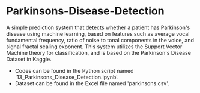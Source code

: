 # Parkinsons-Disease-Detection
A simple prediction system that detects whether a patient has Parkinson's disease using machine learning, based on features such as average vocal fundamental frequency, ratio of noise to tonal components in the voice, and signal fractal scaling exponent. This system utilizes the Support Vector Machine theory for classification, and is based on the Parkinson's Disease Dataset in Kaggle. 
- Codes can be found in the Python script named '13_Parkinsons_Disease_Detection.ipynb'.
- Dataset can be found in the Excel file named 'parkinsons.csv'. 
